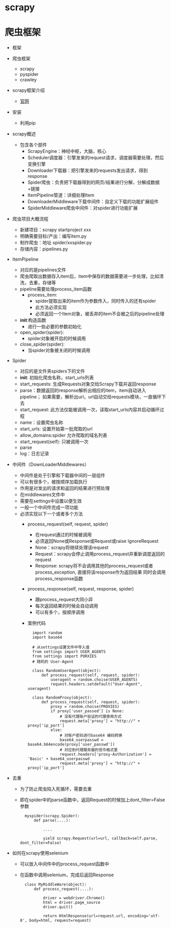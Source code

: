 # scrapy
# 爬虫框架
- 框架
- 爬虫框架
    - scrapy
    - pyspider
    - crawley
- scrapy框架介绍
    - [官网](https://doc.scrapy.org/en/latest/)
- 安装
    - 利用pip
    
- scrapy概述
    - 包含各个部件
        - ScrapyEngine：神经中枢，大脑，核心
        - Scheduler调度器：引擎发来的request请求，调度器需要处理，然后变换引擎
        - Downloader下载器：把引擎发来的requests发出请求，得到response
        - Spider爬虫：负责把下载器得到的网页/结果进行分解，分解成数据+链接
        - ItemPipeline管道：详细处理Item
        - DownloaderMiddleware下载中间件：自定义下载的功能扩展组件
        - SpiderMiddleware爬虫中间件：对spider进行功能扩展
        
- 爬虫项目大概流程
    - 新建项目：scrapy startproject xxx
    - 明确需要目标/产出：编写item.py
    - 制作爬虫：地址 spider/xxspider.py
    - 存储内容：pipelines.py
    
- ItemPipeline
    - 对应的是pipelines文件
    - 爬虫爬取出数据存入item后，item中保存的数据需要进一步处理，比如清洗，去重，存储等
    - pipeline需要处理process_item函数
        - process_item: 
            - spider提取出来的item作为参数传入，同时传入的还有spider
            - 此方法必须实现
            - 必须返回一个Item对象，被丢弃的item不会被之后的pipeline处理
    - __init__:构造函数
        - 进行一些必要的参数初始化
    - open_spider(spider):
        - spider对象被开启的时候调用
    - close_spider(spider):
        - 当spider对象被关闭的时候调用
- Spider
    - 对应的是文件夹spiders下的文件
    - __init__: 初始化爬虫名称，start_urls列表
    - start_requests: 生成Requests对象交给Scrapy下载并返回response
    - parse：数据返回的response解析出相应的item，item自动进入pipeline；
    如果需要，解析出url，url自动交给requests模块，一直循环下去
    - start_request: 此方法仅能被调用一次，读取start_urls内容并启动循环过程
    - name：设置爬虫名称
    - start_urls: 设置开始第一批爬取的url
    - allow_domains:spider 允许爬取的域名列表
    - start_request(self): 只被调用一次
    - parse
    - log：日志记录
- 中间件（DownLoaderMiddlewares）
    - 中间件是处于引擎和下载器中间的一层组件
    - 可以有很多个，被按顺序加载执行
    - 作用是对发出的请求和返回的结果进行预处理
    - 在middlewares文件中
    - 需要在settings中设置以便生效
    - 一般一个中间件完成一项功能
    - 必须实现以下一个或者多个方法
        - process_request(self, request, spider)
            - 在request通过的时候被调用
            - 必须返回None或Response或Request或raise IgnoreRequest
            - None：scrapy将继续处理该request
            - Request：scrapy会停止调用process_request并重新调度返回的request
            - Response: scrapy将不会调用其他的process_request或者process_exception, 直接将该response作为返回结果
            同时会调用process_response函数
        - process_response(self, request, response, spider)
            - 跟process_request大同小异
            - 每次返回结果的时候会自动调用
            - 可以有多个，按顺序调用
        - 案例代码
        
                import random
                import base64
                
                # 从settings设置文件中导入值
                from settings import USER_AGENTS
                from settings import PORXIES
                # 随机的 User-Agent
                
                class RandomUserAgent(object):
                    def process_request(self, request, spider):
                        useragent = random.choise(USER_AGENTS)
                        request.headers.setdefault("User-Agent", useragent)
                        
                class RandomProxy(object):
                    def process_request(self, request, spider):
                        proxy = random.choise(PROXIES)
                        if proxy['user_passed'] is None:
                            # 没有代理账户验证的代理使用方式
                            request.meta['proxy'] = "http://" + proxy['ip_port']
                        else:
                            # 对账户密码进行base64 编码转换
                            base64_userpasswd = base64.b64encode(proxy['user_passwd'])
                            # 对应到代理服务器的信令格式里
                            request.headers['proxy-Authorization'] = 'Basic' + base64_userpasswd
                            request.meta['proxy'] = "http://" + proxy['ip_port']

- 去重
    - 为了防止爬虫陷入死循环，需要去重
    - 即在spider中的parse函数中，返回Request的时候加上dont_filter=False参数
    
            myspider(scrapy.Spider):
                def parse(....):
                
                    ....
                    
                    yield scrapy.Request(url=url, callback=self.parse, dont_filter=False)

- 如何在scrapy使用selenium
    - 可以放入中间件中的process_request函数中
    - 在函数中调用selenium，完成后返回Response
    
            class MyMiddleWare(object):
                def process_request(....):
                
                    driver = webdriver.Chrome()
                    html = driver.page_source
                    driver.quit()
                    
                    return HtmlResponse(url=request.url, encoding='utf-8', body=html, request=request)
                    
    
